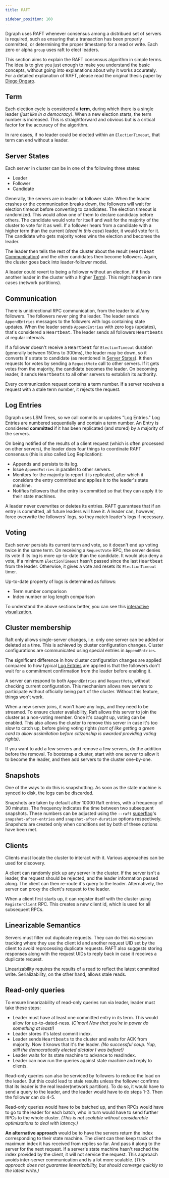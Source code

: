 ```yaml
---
title: RAFT

sidebar_position: 160
---
```


Dgraph uses RAFT whenever consensus among a distribued set of servers is required, such as ensuring that a transaction has been properly committed, or determining the proper timestamp for a read or write. Each zero or alpha `group` uses raft to elect leaders.

This section aims to explain the RAFT consensus algorithm in simple terms. The idea is to give you
just enough to make you understand the basic concepts, without going into explanations about why it
works accurately. For a detailed explanation of RAFT, please read the original thesis paper by
[Diego Ongaro](https://github.com/ongardie/dissertation).

## Term
Each election cycle is considered a **term**, during which there is a single leader
*(just like in a democracy)*. When a new election starts, the term number is increased. This is
straightforward and obvious but is a critical factor for the accuracy of the algorithm.

In rare cases, if no leader could be elected within an `ElectionTimeout`, that term can end without
a leader.

## Server States
Each server in cluster can be in one of the following three states:

* Leader
* Follower
* Candidate

Generally, the servers are in leader or follower state. When the leader crashes or the communication
breaks down, the followers will wait for election timeout before converting to candidates. The
election timeout is randomized. This would allow one of them to declare candidacy before others.
The candidate would vote for itself and wait for the majority of the cluster to vote for it as well.
If a follower hears from a candidate with a higher term than the current (*dead in this case*) leader,
it would vote for it. The candidate who gets majority votes wins the election and becomes the leader.

The leader then tells the rest of the cluster about the result (<tt>Heartbeat</tt>
[Communication](/docs/#communication)) and the other candidates then become followers.
Again, the cluster goes back into leader-follower model.

A leader could revert to being a follower without an election, if it finds another leader in the
cluster with a higher [Term](/docs/#term)). This might happen in rare cases (network partitions).

## Communication
There is unidirectional RPC communication, from the leader to all/any followers. The followers never ping the
leader. The leader sends `AppendEntries` messages to the followers with logs containing state
updates. When the leader sends `AppendEntries` with zero logs (updates), that's considered a
<tt>Heartbeat</tt>. The leader sends all followers <tt>Heartbeats</tt> at regular intervals.

If a follower doesn't receive a <tt>Heartbeat</tt> for `ElectionTimeout` duration (generally between
150ms to 300ms), the leader may be down, so it converts it's state to candidate (as mentioned in [Server States](/docs/#server-states)).
It then requests for votes by sending a `RequestVote` call to other servers. If it gets votes from the majority, the candidate becomes the leader. On becoming leader, it sends <tt>Heartbeats</tt>
to all other servers to establish its authority.

Every communication request contains a term number. If a server receives a request with a stale term
number, it rejects the request.

## Log Entries
Dgraph uses LSM Trees, so we call commits or updates "Log Entries." Log Entries are numbered sequentially and contain a term number. An Entry is considered **committed** if it has been replicated (and stored) by a majority of the servers.

On being notified of the results of a client request (which is often processed on other servers), the leader does four things to coordinate RAFT consensus (this is also called Log Replication):

* Appends and persists to its log.
* Issue `AppendEntries` in parallel to other servers.
* Monitors for the majority to report it is replicated, after which it considers the entry committed and applies it to the leader's state machine.
* Notifies followers that the entry is committed so that they can apply it to their state machines.

A leader never overwrites or deletes its entries. RAFT guarantees that if an entry is committed,
all future leaders will have it. A leader can, however, force overwrite the followers' logs, so they
match leader's logs if necessary.

## Voting
Each server persists its current term and vote, so it doesn't end up voting twice in the same term.
On receiving a `RequestVote` RPC, the server denies its vote if its log is more up-to-date than the
candidate. It would also deny a vote, if a minimum `ElectionTimeout` hasn't passed since the last
<tt>Heartbeat</tt> from the leader. Otherwise, it gives a vote and resets its `ElectionTimeout` timer.

Up-to-date property of logs is determined as follows:

* Term number comparison
* Index number or log length comparison

To understand the above sections better, you can see this
[interactive visualization](http://thesecretlivesofdata.com/raft).

## Cluster membership
Raft only allows single-server changes, i.e. only one server can be added or deleted at a time.
This is achieved by cluster configuration changes. Cluster configurations are communicated using
special entries in `AppendEntries`.

The significant difference in how cluster configuration changes are applied compared to how typical
[Log Entries](/docs/#log-entries) are applied is that the followers don't wait for a
commitment confirmation from the leader before enabling it.

A server can respond to both `AppendEntries` and `RequestVote`, without checking current
configuration. This mechanism allows new servers to participate without officially being part of
the cluster. Without this feature, things won't work.

When a new server joins, it won't have any logs, and they need to be streamed. To ensure cluster
availability, Raft allows this server to join the cluster as a non-voting member. Once it's caught
up, voting can be enabled. This also allows the cluster to remove this server in case it's too slow
to catch up, before giving voting rights *(sort of like getting a green card to allow assimilation
before citizenship is awarded providing voting rights)*.


If you want to add a few servers and remove a few servers, do the addition
before the removal. To bootstrap a cluster, start with one server to allow it to become the leader,
and then add servers to the cluster one-by-one.

## Snapshots
One of the ways to do this is snapshotting. As soon as the state machine is synced to disk, the
logs can be discarded.

Snapshots are taken by default after 10000 Raft entries, with a frequency of 30 minutes. The frequency indicates the time between two subsequent snapshots. These numbers can be adjusted using the `--raft` [superflag](/docs/deploy/cli-command-reference)'s `snapshot-after-entries` and `snapshot-after-duration` options respectively. Snapshots are created only when conditions set by both of these options have been met.

## Clients
Clients must locate the cluster to interact with it. Various approaches can be used for discovery.

A client can randomly pick up any server in the cluster. If the server isn't a leader, the request
should be rejected, and the leader information passed along. The client can then re-route it's query
to the leader. Alternatively, the server can proxy the client's request to the leader.

When a client first starts up, it can register itself with the cluster using `RegisterClient` RPC.
This creates a new client id, which is used for all subsequent RPCs.

## Linearizable Semantics

Servers must filter out duplicate requests. They can do this via session tracking where they use
the client id and another request UID set by the client to avoid reprocessing duplicate requests.
RAFT also suggests storing responses along with the request UIDs to reply back in case it receives
a duplicate request.

Linearizability requires the results of a read to reflect the latest committed write.
Serializability, on the other hand, allows stale reads.

## Read-only queries

To ensure linearizability of read-only queries run via leader, leader must take these steps:

* Leader must have at least one committed entry in its term. This would allow for up-to-dated-ness.
*(C'mon! Now that you're in power do something at least!)*
* Leader stores it's latest commit index.
* Leader sends <tt>Heartbeats</tt> to the cluster and waits for ACK from majority. Now it knows
that it's the leader. *(No successful coup. Yup, still the democratically elected dictator I was before!)*
* Leader waits for its state machine to advance to readIndex.
* Leader can now run the queries against state machine and reply to clients.

Read-only queries can also be serviced by followers to reduce the load on the leader. But this
could lead to stale results unless the follower confirms that its leader is the real leader(network partition).
To do so, it would have to send a query to the leader, and the leader would have to do steps 1-3.
Then the follower can do 4-5.

Read-only queries would have to be batched up, and then RPCs would have to go to the leader for each
batch, who in turn would have to send further RPCs to the whole cluster. *(This is not scalable
without considerable optimizations to deal with latency.)*

**An alternative approach** would be to have the servers return the index corresponding to their
state machine. The client can then keep track of the maximum index it has received from replies so far.
And pass it along to the server for the next request. If a server's state machine hasn't reached the
index provided by the client, it will not service the request. This approach avoids inter-server
communication and is a lot more scalable. *(This approach does not guarantee linearizability, but
should converge quickly to the latest write.)*

